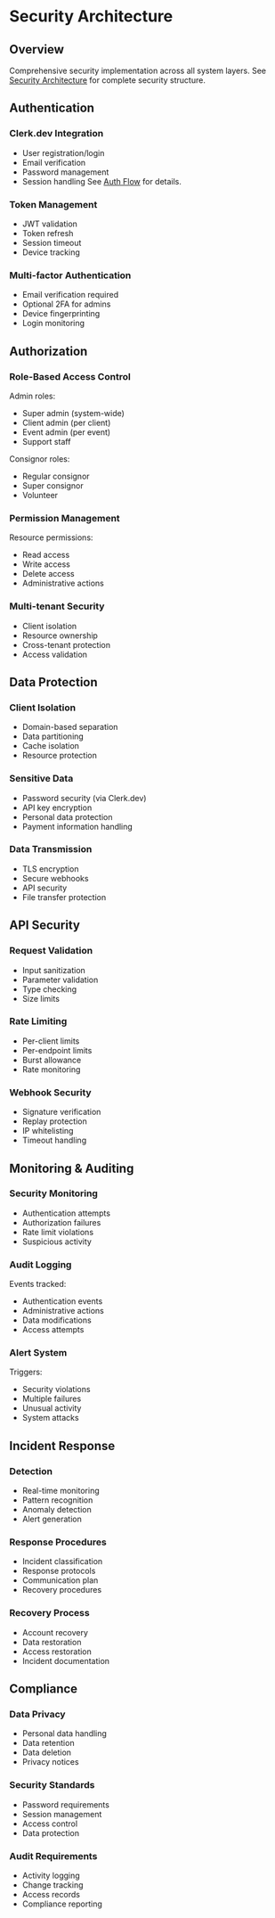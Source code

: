 # Security Architecture

## Overview
Comprehensive security implementation across all system layers. See [Security Architecture](../diagrams/security-layers.mmd) for complete security structure.

## Authentication

### Clerk.dev Integration
- User registration/login
- Email verification
- Password management
- Session handling
See [Auth Flow](../diagrams/auth-flow.mmd) for details.

### Token Management
- JWT validation
- Token refresh
- Session timeout
- Device tracking

### Multi-factor Authentication
- Email verification required
- Optional 2FA for admins
- Device fingerprinting
- Login monitoring

## Authorization

### Role-Based Access Control
Admin roles:
- Super admin (system-wide)
- Client admin (per client)
- Event admin (per event)
- Support staff

Consignor roles:
- Regular consignor
- Super consignor
- Volunteer

### Permission Management
Resource permissions:
- Read access
- Write access
- Delete access
- Administrative actions

### Multi-tenant Security
- Client isolation
- Resource ownership
- Cross-tenant protection
- Access validation

## Data Protection

### Client Isolation
- Domain-based separation
- Data partitioning
- Cache isolation
- Resource protection

### Sensitive Data
- Password security (via Clerk.dev)
- API key encryption
- Personal data protection
- Payment information handling

### Data Transmission
- TLS encryption
- Secure webhooks
- API security
- File transfer protection

## API Security

### Request Validation
- Input sanitization
- Parameter validation
- Type checking
- Size limits

### Rate Limiting
- Per-client limits
- Per-endpoint limits
- Burst allowance
- Rate monitoring

### Webhook Security
- Signature verification
- Replay protection
- IP whitelisting
- Timeout handling

## Monitoring & Auditing

### Security Monitoring
- Authentication attempts
- Authorization failures
- Rate limit violations
- Suspicious activity

### Audit Logging
Events tracked:
- Authentication events
- Administrative actions
- Data modifications
- Access attempts

### Alert System
Triggers:
- Security violations
- Multiple failures
- Unusual activity
- System attacks

## Incident Response

### Detection
- Real-time monitoring
- Pattern recognition
- Anomaly detection
- Alert generation

### Response Procedures
- Incident classification
- Response protocols
- Communication plan
- Recovery procedures

### Recovery Process
- Account recovery
- Data restoration
- Access restoration
- Incident documentation

## Compliance

### Data Privacy
- Personal data handling
- Data retention
- Data deletion
- Privacy notices

### Security Standards
- Password requirements
- Session management
- Access control
- Data protection

### Audit Requirements
- Activity logging
- Change tracking
- Access records
- Compliance reporting
